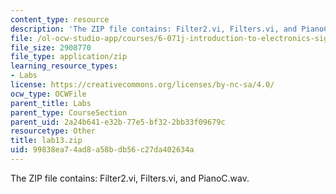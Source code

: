 ```yaml
---
content_type: resource
description: 'The ZIP file contains: Filter2.vi, Filters.vi, and PianoC.wav.'
file: /ol-ocw-studio-app/courses/6-071j-introduction-to-electronics-signals-and-measurement-spring-2006/99838ea74ad8a58bdb56c27da402634a_lab13.zip
file_size: 2908770
file_type: application/zip
learning_resource_types:
- Labs
license: https://creativecommons.org/licenses/by-nc-sa/4.0/
ocw_type: OCWFile
parent_title: Labs
parent_type: CourseSection
parent_uid: 2a24b641-e32b-77e5-bf32-2bb33f09679c
resourcetype: Other
title: lab13.zip
uid: 99838ea7-4ad8-a58b-db56-c27da402634a
---
```

The ZIP file contains: Filter2.vi, Filters.vi, and PianoC.wav.